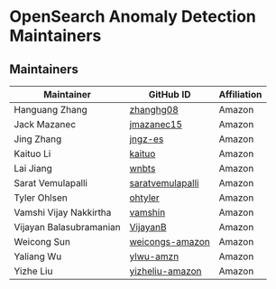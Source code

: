 # OpenSearch Anomaly Detection Maintainers

## Maintainers
| Maintainer | GitHub ID | Affiliation |
| --------------- | --------- | ----------- |
| Hanguang Zhang | [zhanghg08](https://github.com/zhanghg08) | Amazon |
| Jack Mazanec | [jmazanec15](https://github.com/jmazanec15) | Amazon |
| Jing Zhang | [jngz-es](https://github.com/jngz-es) | Amazon |
| Kaituo Li | [kaituo](https://github.com/kaituo) | Amazon |
| Lai Jiang | [wnbts](https://github.com/wnbts) | Amazon |
| Sarat Vemulapalli | [saratvemulapalli](https://github.com/saratvemulapalli) | Amazon |
| Tyler Ohlsen | [ohtyler](https://github.com/ohltyler) | Amazon |
| Vamshi Vijay Nakkirtha | [vamshin](https://github.com/vamshin) | Amazon |
| Vijayan Balasubramanian | [VijayanB](https://github.com/VijayanB) | Amazon |
| Weicong Sun | [weicongs-amazon](https://github.com/weicongs-amazon) | Amazon |
| Yaliang Wu | [ylwu-amzn](https://github.com/ylwu-amzn) | Amazon |
| Yizhe Liu | [yizheliu-amazon](https://github.com/yizheliu-amazon) | Amazon |